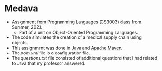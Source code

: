 # Medava
- Assignment from Programming Languages (CS3003) class from Summer, 2023.
  - Part of a unit on Object-Oriented Programming Languages.
- The code simulates the creation of a medical supply chain using objects.
- This assignment was done in [Java](https://docs.oracle.com/en/java/javase/11/install/installation-jdk-microsoft-windows-platforms.html) and [Apache Maven](https://maven.apache.org/install.html).
- The *pom.xml* file is a configuration file.
- The *questions.txt* file consisted of additional questions that I had related to Java that my professor answered.
